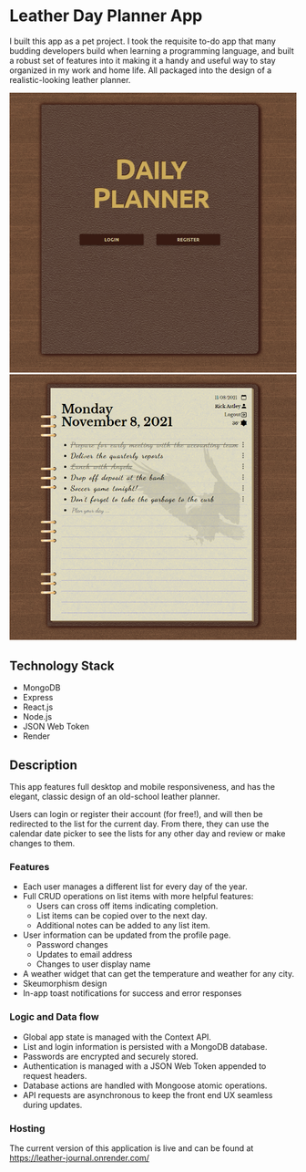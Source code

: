 # Leather Day Planner App

I built this app as a pet project. I took the requisite to-do app that many budding developers build when learning a programming language, and built a robust set of features into it making it a handy and useful way to stay organized in my work and home life. All packaged into the design of a realistic-looking leather planner.

![Screenshot](screenshots/landing.png)
![Screenshot](screenshots/today.png)

## Technology Stack

- MongoDB
- Express
- React.js
- Node.js
- JSON Web Token
- Render

## Description

This app features full desktop and mobile responsiveness,
and has the elegant, classic design of an old-school leather planner.

Users can login or register their account (for free!), and will then be redirected to the list for the current day. From there, they can use the calendar date picker to see the lists for any other day and review or make changes to them.

### Features

- Each user manages a different list for every day of the year.
- Full CRUD operations on list items with more helpful features:
  - Users can cross off items indicating completion.
  - List items can be copied over to the next day.
  - Additional notes can be added to any list item.
- User information can be updated from the profile page.
  - Password changes
  - Updates to email address
  - Changes to user display name
- A weather widget that can get the temperature and weather for any city.
- Skeumorphism design
- In-app toast notifications for success and error responses

### Logic and Data flow

- Global app state is managed with the Context API.
- List and login information is persisted with a MongoDB database.
- Passwords are encrypted and securely stored.
- Authentication is managed with a JSON Web Token appended to request headers.
- Database actions are handled with Mongoose atomic operations.
- API requests are asynchronous to keep the front end UX seamless during updates.

### Hosting

The current version of this application is live and can be found at https://leather-journal.onrender.com/
